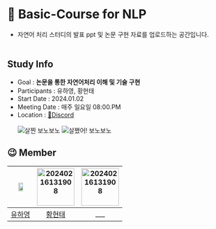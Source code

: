 # 📰 Basic-Course for NLP
- 자연어 처리 스터디의 발표 ppt 및 논문 구현 자료를 업로드하는 공간입니다.
</br></br>

## Study Info
* Goal : **논문을 통한 자연어처리 이해 및 기술 구현**
* Participants : 유하영, 황현태
* Start Date : 2024.01.02
* Meeting Date : 매주 일요일 08:00.PM
* Location : [👾Discord](https://discord.gg/9ueDpCMz)
</br></br>
![살찐 보노보노](https://github.com/NLP-Study-JAPPU/.github/assets/90309728/9dad827b-11b4-4ce7-a325-18120ae98ee3)
![살쪘어! 보노보노](https://github.com/NLP-Study-JAPPU/.github/assets/90309728/2e337040-c033-4ec1-a9aa-122f15cc0f0a)


## 😉 Member
| <img src="https://github.com/NLP-Study-JAPPU/.github/assets/90309728/2e337040-c033-4ec1-a9aa-122f15cc0f0a" width="50%" height="50%"> |<img width="86" alt="20240216131908" src="https://github.com/NLP-Study-JAPPU/.github/assets/90309728/80749e64-956f-4e4f-bdc4-70bc53321ecf">|<img width="86" alt="20240216131908" src="https://github.com/NLP-Study-JAPPU/.github/assets/90309728/51fb5309-a930-4e7d-b815-f2735f29821a">|
|:---:|:---:|:---:|
|[유하영](https://github.com/Hayeonggg)|[황현태](https://github.com/Oneul-hyeon)|___|

